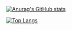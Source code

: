 [![Anurag's GitHub stats](https://github-readme-stats.vercel.app/api?username=eevanlong)](https://github.com/anuraghazra/github-readme-stats)

[![Top Langs](https://github-readme-stats.vercel.app/api/top-langs/?username=eevanlong&layout=compact)](https://github.com/anuraghazra/github-readme-stats)

